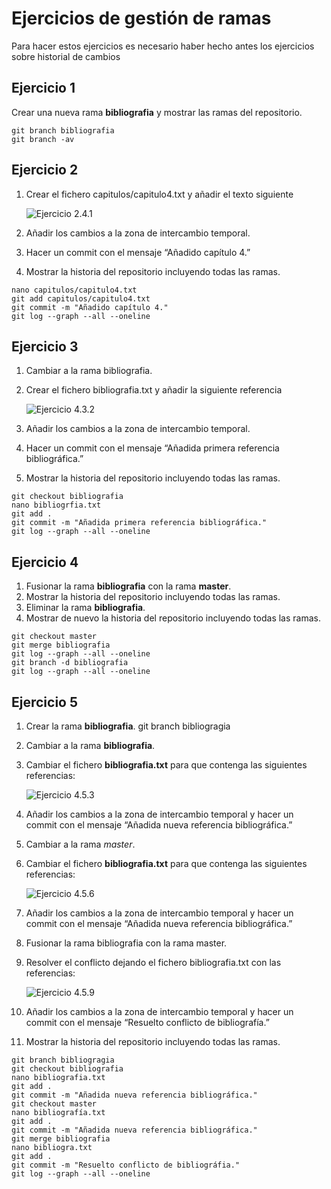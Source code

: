 # Ejercicios de gestión de ramas

Para hacer estos ejercicios es necesario haber hecho antes los ejercicios sobre historial de cambios

## Ejercicio 1

Crear una nueva rama **bibliografia** y mostrar las ramas del repositorio.

~~~
git branch bibliografia
git branch -av
~~~

## Ejercicio 2

1. Crear el fichero capitulos/capitulo4.txt y añadir el texto siguiente

    ![Ejercicio 2.4.1](ejercicio421.png)

2. Añadir los cambios a la zona de intercambio temporal.
3. Hacer un commit con el mensaje “Añadido capítulo 4.”
4. Mostrar la historia del repositorio incluyendo todas las ramas.

~~~
nano capitulos/capitulo4.txt
git add capitulos/capitulo4.txt
git commit -m "Añadido capítulo 4."
git log --graph --all --oneline
~~~

## Ejercicio 3
    
1. Cambiar a la rama bibliografia.
2. Crear el fichero bibliografia.txt y añadir la siguiente referencia

    ![Ejercicio 4.3.2](imagenes/ejercicio432.png)

3. Añadir los cambios a la zona de intercambio temporal.
4. Hacer un commit con el mensaje “Añadida primera referencia bibliográfica.”
5. Mostrar la historia del repositorio incluyendo todas las ramas.

~~~
git checkout bibliografia
nano bibliogrfia.txt
git add .
git commit -m "Añadida primera referencia bibliográfica."
git log --graph --all --oneline
~~~

## Ejercicio 4

1. Fusionar la rama **bibliografia** con la rama **master**.
2. Mostrar la historia del repositorio incluyendo todas las ramas.
3. Eliminar la rama **bibliografia**.
4. Mostrar de nuevo la historia del repositorio incluyendo todas las ramas.

~~~
git checkout master
git merge bibliografia
git log --graph --all --oneline
git branch -d bibliografia
git log --graph --all --oneline
~~~

## Ejercicio 5

1. Crear la rama **bibliografia**.
git branch bibliogragia
2. Cambiar a la rama **bibliografia**.
3. Cambiar el fichero **bibliografia.txt** para que contenga las siguientes referencias:

    ![Ejercicio 4.5.3](imagenes/ejercicio453.png)

4. Añadir los cambios a la zona de intercambio temporal y hacer un commit con el mensaje “Añadida nueva referencia bibliográfica.”
5. Cambiar a la rama *master*.

6. Cambiar el fichero **bibliografia.txt** para que contenga las siguientes referencias:

    ![Ejercicio 4.5.6](imagenes/ejercicio456.png)

7. Añadir los cambios a la zona de intercambio temporal y hacer un commit con el mensaje “Añadida nueva referencia bibliográfica.”
    
8. Fusionar la rama bibliografia con la rama master.

9.  Resolver el conflicto dejando el fichero bibliografia.txt con las referencias:

    ![Ejercicio 4.5.9](imagenes/ejercicio459.png)

10.  Añadir los cambios a la zona de intercambio temporal y hacer un commit con el mensaje “Resuelto conflicto de bibliografía.”
11.  Mostrar la historia del repositorio incluyendo todas las ramas.

~~~
git branch bibliogragia
git checkout bibliografia
nano bibliografia.txt
git add .
git commit -m "Añadida nueva referencia bibliográfica."
git checkout master
nano bibliografía.txt
git add .
git commit -m "Añadida nueva referencia bibliográfica."
git merge bibliografia
nano bibliogra.txt
git add .
git commit -m "Resuelto conflicto de bibliográfia."
git log --graph --all --oneline
~~~